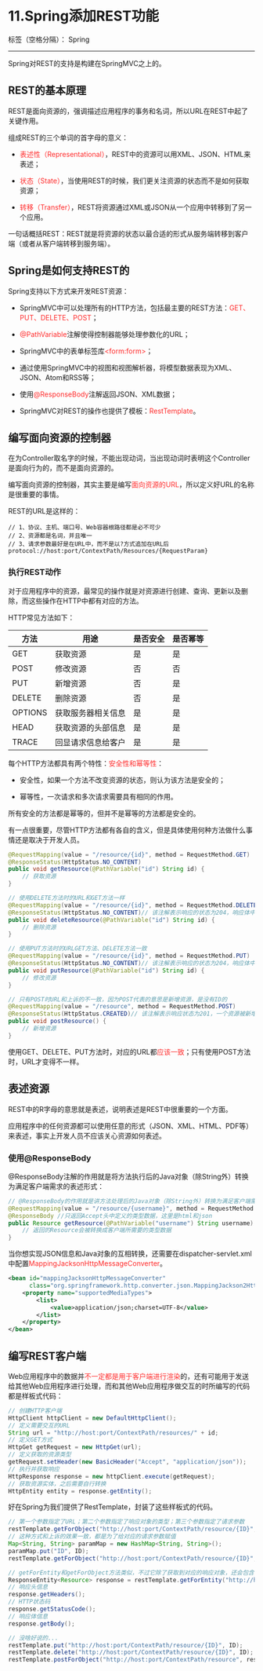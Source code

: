 ﻿# 11.Spring添加REST功能

标签（空格分隔）： Spring

---

Spring对REST的支持是构建在SpringMVC之上的。

## REST的基本原理

REST是面向资源的，强调描述应用程序的事务和名词，所以URL在REST中起了关键作用。

组成REST的三个单词的首字母的意义：

 - <font color="FF2D2D">表述性（Representational）</font>，REST中的资源可以用XML、JSON、HTML来表述；

 - <font color="FF2D2D">状态（State）</font>，当使用REST的时候，我们更关注资源的状态而不是如何获取资源；

 - <font color="FF2D2D">转移（Transfer）</font>，REST将资源通过XML或JSON从一个应用中转移到了另一个应用。

一句话概括REST：REST就是将资源的状态以最合适的形式从服务端转移到客户端（或者从客户端转移到服务端）。

## Spring是如何支持REST的

Spring支持以下方式来开发REST资源：

 - SpringMVC中可以处理所有的HTTP方法，包括最主要的REST方法：<font color="FF2D2D">GET、PUT、DELETE、POST</font>；

 - <font color="FF2D2D">@PathVariable</font>注解使得控制器能够处理参数化的URL；

 - SpringMVC中的表单标签库<font color="FF2D2D">&lt;form:form&gt;</font>；

 - 通过使用SpringMVC中的视图和视图解析器，将模型数据表现为XML、JSON、Atom和RSS等；

 - 使用<font color="FF2D2D">@ResponseBody</font>注解返回JSON、XML数据；

 - SpringMVC对REST的操作也提供了模板：<font color="FF2D2D">RestTemplate</font>。
 
## 编写面向资源的控制器

在为Controller取名字的时候，不能出现动词，当出现动词时表明这个Controller是面向行为的，而不是面向资源的。

编写面向资源的控制器，其实主要是编写<font color="FF2D2D">面向资源的URL</font>，所以定义好URL的名称是很重要的事情。

REST的URL是这样的：

``` 
// 1、协议、主机、端口号、Web容器根路径都是必不可少
// 2、资源都是名词，并且唯一
// 3、请求参数最好是在URL中，而不是以?方式追加在URL后
protocol://host:port/ContextPath/Resources/{RequestParam}
``` 

### 执行REST动作

对于应用程序中的资源，最常见的操作就是对资源进行创建、查询、更新以及删除，而这些操作在HTTP中都有对应的方法。

HTTP常见方法如下：

| 方法    | 用途                 | 是否安全 | 是否幂等 |
| ------- | -------------------- | -------- | -------- |
| GET     | 获取资源             | 是       | 是       |
| POST    | 修改资源             | 否       | 否       |
| PUT     | 新增资源             | 否       | 是       |
| DELETE  | 删除资源             | 否       | 是       |
| OPTIONS | 获取服务器相关信息   | 是       | 是       |
| HEAD    | 获取资源的头部信息   | 是       | 是       |
| TRACE   | 回显请求信息给客户   | 是       | 是       |

每个HTTP方法都具有两个特性：<font color="FF2D2D">安全性和幂等性</font>：

 - 安全性，如果一个方法不改变资源的状态，则认为该方法是安全的；

 - 幂等性，一次请求和多次请求需要具有相同的作用。

所有安全的方法都是幂等的，但并不是幂等的方法都是安全的。

有一点很重要，尽管HTTP方法都有各自的含义，但是具体使用何种方法做什么事情还是取决于开发人员。

``` java
@RequestMapping(value = "/resource/{id}", method = RequestMethod.GET)
@ResponseStatus(HttpStatus.NO_CONTENT)
public void getResource(@PathVariable("id") String id) {
    // 获取资源
}

// 使用DELETE方法时的URL和GET方法一样
@RequestMapping(value = "/resource/{id}", method = RequestMethod.DELETE)
@ResponseStatus(HttpStatus.NO_CONTENT)// 该注解表示响应的状态为204，响应体中不包含任何信息
public void deleteResource(@PathVariable("id") String id) {
    // 删除资源
}

// 使用PUT方法时的URLGET方法、DELETE方法一致
@RequestMapping(value = "/resource/{id}", method = RequestMethod.PUT)
@ResponseStatus(HttpStatus.NO_CONTENT)// 该注解表示响应的状态为204，响应体中不包含任何信息
public void putResource(@PathVariable("id") String id) {
    // 修改资源
}

// 只有POST时URL和上诉的不一致，因为POST代表的意思是新增资源，是没有ID的
@RequestMapping(value = "/resource", method = RequestMethod.POST)
@ResponseStatus(HttpStatus.CREATED)// 该注解表示响应状态为201，一个资源被新增了
public void postResource() {
    // 新增资源
}
``` 

使用GET、DELETE、PUT方法时，对应的URL都<font color="FF2D2D">应该一致</font>；只有使用POST方法时，URL才变得不一样。

## 表述资源

REST中的R字母的意思就是表述，说明表述是REST中很重要的一个方面。

应用程序中的任何资源都可以使用任意的形式（JSON、XML、HTML、PDF等）来表述，事实上开发人员不应该关心资源如何表述。

### 使用@ResponseBody

@ResponseBody注解的作用就是将方法执行后的Java对象（除String外）转换为满足客户端需求的表述形式：

``` java
// @ResponseBody的作用就是讲方法处理后的Java对象（除String外）转换为满足客户端需求的表述形式
@RequestMapping(value = "/resource/{username}", method = RequestMethod.GET, headers = {"Accept=text/html, application/json"})
@ResponseBody //只返回Accept头中定义的类型数据，这里是html和json
public Resource getResource(@PathVariable("username") String username) {
    // 返回的Resource会被转换成客户端所需要的类型数据
}
``` 

当你想实现JSON信息和Java对象的互相转换，还需要在dispatcher-servlet.xml中配置<font color="FF2D2D">MappingJacksonHttpMessageConverter</font>。

``` dispatcher-servlet.xml
<bean id="mappingJacksonHttpMessageConverter"
	  class="org.springframework.http.converter.json.MappingJackson2HttpMessageConverter">
	<property name="supportedMediaTypes">
		<list>
			<value>application/json;charset=UTF-8</value>
		</list>
	</property>
</bean>
``` 

## 编写REST客户端

Web应用程序中的数据并<font color="FF2D2D">不一定都是用于客户端进行渲染</font>的，还有可能用于发送给其他Web应用程序进行处理，而和其他Web应用程序做交互的时所编写的代码都是样板式代码：

``` java
// 创建HTTP客户端
HttpClient httpClient = new DefaultHttpClient();
// 定义需要交互的URL
String url = "http://host:port/ContextPath/resources/" + id;
// 定义GET方式
HttpGet getRequest = new HttpGet(url);
// 定义获取的资源类型
getRequest.setHeader(new BasicHeader("Accept", "application/json"));
// 执行并获取响应
HttpResponse response = new httpClient.execute(getRequest);
// 获取资源实体，之后需要自行转换
HttpEntity entity = response.getEntity();
``` 

好在Spring为我们提供了RestTemplate，封装了这些样板式的代码。

``` java
// 第一个参数指定了URL；第二个参数指定了响应对象的类型；第三个参数指定了请求参数
restTemplate.getForObject("http://host:port/ContextPath/resource/{ID}", Resource.class, ID);
// 这种方式和上诉的效果一致，都是为了给对应的请求参数赋值
Map<String, String> paramMap = new HashMap<String, String>();
paramMap.put("ID", ID);
restTemplate.getForObject("http://host:port/ContextPath/resource/{ID}", Resource.class, paramMap);

// getForEntity和getForObject方法类似，不过它除了获取到对应的响应对象，还会包含额外信息：HTTP状态码、响应头和响应体
ResponseEntity<Resource> response = restTemplate.getForEntity("http://host:port/ContextPath/resource/{ID}", Resource.class, ID);
// 响应头信息
response.getHeaders();
// HTTP状态码
response.getStatusCode();
// 响应体信息
response.getBody();

// 没啥好说的...
restTemplate.put("http://host:port/ContextPath/resource/{ID}", ID);
restTemplate.delete("http://host:port/ContextPath/resource/{ID}", ID);
restTemplate.postForObject("http://host:port/ContextPath/resource", resource , Resource.class);
``` 


